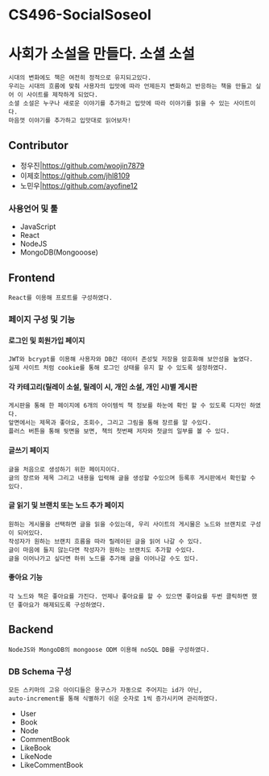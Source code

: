 # CS496-SocialSoseol
# 사회가 소설을 만들다. 소셜 소설
```
시대의 변화에도 책은 여전히 정적으로 유지되고있다.
우리는 시대의 흐름에 맞춰 사용자의 입맛에 따라 언제든지 변화하고 반응하는 책을 만들고 싶어 이 사이트를 제작하게 되었다.
소셜 소설은 누구나 새로운 이야기를 추가하고 입맛에 따라 이야기를 읽을 수 있는 사이트이다.
마음껏 이야기를 추가하고 입맛대로 읽어보자!
```

## Contributor
- 정우진|https://github.com/woojin7879
- 이제호|https://github.com/jhl8109
- 노민우|https://github.com/ayofine12

### 사용언어 및 툴
- JavaScript
- React
- NodeJS
- MongoDB(Mongooose)

## Frontend
```
React를 이용해 프로트를 구성하였다.
```
### 페이지 구성 및 기능
#### 로그인 및 회원가입 페이지
```
JWT와 bcrypt를 이용해 사용자와 DB간 데이터 존성및 저장을 암호화해 보안성을 높였다.
실제 사이트 처럼 cookie를 통해 로그인 상태를 유지 할 수 있도록 설정하였다.
```
#### 각 카테고리(릴레이 소설, 릴레이 시, 개인 소설, 개인 시)별 게시판
```
게시판을 통해 한 페이지에 6개의 아이템씩 책 정보를 하눈에 확인 할 수 있도록 디자인 하였다.
앞면에서는 제목과 좋아요, 조회수, 그리고 그림을 통해 장르를 알 수있다.
플러스 버튼을 통해 뒷면을 보면, 책의 첫번째 저자와 첫글의 일부를 볼 수 있다.
```
#### 글쓰기 페이지
```
글을 처음으로 생성하기 위한 페이지이다.
글의 장르와 제목 그리고 내용을 입력해 글을 생성할 수있으며 등록후 게시판에서 확인할 수 있다.
```
#### 글 읽기 및 브랜치 또는 노드 추가 페이지
```
원하는 게시물을 선택하면 글을 읽을 수있는데, 우리 사이트의 게시물은 노드와 브랜치로 구성이 되어있다.
작성자가 원하는 브랜치 흐름을 따라 릴레이된 글을 읽어 나갈 수 있다. 
글이 마음에 들지 않는다면 작성자가 원하는 브랜치도 추가할 수있다.
글을 이어나가고 싶다면 하위 노드를 추가해 글을 이어나갈 수도 있다.
```
#### 좋아요 기능
```
각 노드와 책은 좋아요를 가진다. 언제나 좋아요를 할 수 있으면 좋아요를 두번 클릭하면 했던 좋아요가 해제되도록 구성하였다.
```


## Backend
```
NodeJS와 MongoDB의 mongoose ODM 이용해 noSQL DB를 구성하였다.
```
### DB Schema 구성
```
모든 스키마의 고유 아이디들은 몽구스가 자동으로 주어지는 id가 아닌,
auto-increment를 통해 식별하기 쉬운 숫자로 1씩 증가시키며 관리하였다.
```
- User
- Book
- Node
- CommentBook
- LikeBook
- LikeNode
- LikeCommentBook
